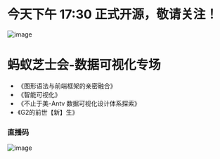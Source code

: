# 今天下午 17:30 正式开源，敬请关注！

![image](https://gw.alipayobjects.com/zos/rmsportal/KgtTRzJOizOpcfBvYdTv.jpg)

# 蚂蚁芝士会-数据可视化专场

* 《图形语法与前端框架的亲密融合》
* 《智能可视化》
* 《不止于美-Antv 数据可视化设计体系探索》
* 《G2的前世【新】生》

### 直播码

![image](https://gw.alipayobjects.com/zos/rmsportal/SfEErKOlhglnbeiHZleq.png)
